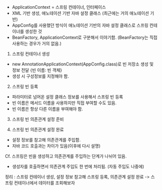 -   ApplicationContext = 스프링 컨테이너, 인터페이스
-   XML 기반 생성, 애노테이션 기반 자바 설정 클래스 (최근에는 거의 애노테이션 기반)
-   AppConfig를 사용했던 방식이 애노테이션 기반의 자바 설정 클래스로 스프링 컨테이너를 생성한 것
-   BeanFactory, ApplicationContext로 구분해서 이야기함. (BeanFactory는 직접 사용하는 경우가 거의 없음.)

1. 스프링 컨테이너 생성

-   new AnnotationApplicationContext(AppConfig.class)로 빈 저장소 생성 및 정보 전달 {빈 이름: 빈 객체}
-   생성 시 구성정보를 지정해야 함.

2. 스프링 빈 등록

-   파라미터로 넘어온 설정 클래스 정보를 사용해서 스프링 빈 등록
-   빈 이름은 메서드 이름을 사용하지만 직접 부여할 수도 있음.
-   빈 이름은 항상 다른 이름을 부여해야 함.

3. 스프링 빈 의존관계 설정 준비

4. 스프링 빈 의존관계 설정 완료

-   설정 정보를 참고해 의존관계를 주입함.
-   자바 코드 호출과는 차이가 있음(이후에 다시 설명)

Cf. 스프링은 빈을 생성하고 의존관계를 주입하는 단계가 나뉘어 있음.

-   생성자를 호출하면서 의존관계 주입도 한 번에 처리됨. (자동 주입도 나중에)

정리
: 스프링 컨테이너 생성, 설정 정보 참고해 스프링 등록, 의존관계 설정 완료 -> 스프링 컨테이너에서 데이터를 조회해보자
